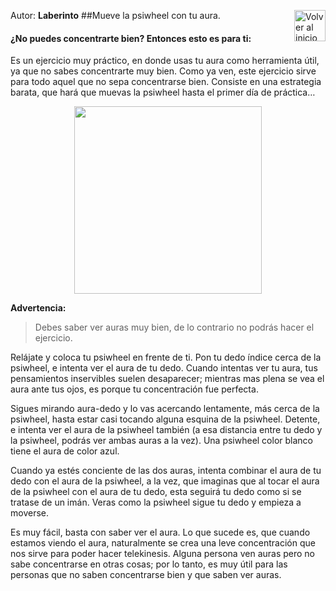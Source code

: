 Autor: **Laberinto**
<a href="https://github.com/Ocul-LB/Projecto-LB/wiki"><img align="right" alt="Volver al inicio" title="Volver al inicio " src="https://i.imgur.com/GodtzYG.png" width=50></a>
##Mueve la psiwheel con tu aura.

#### ¿No puedes concentrarte bien? Entonces esto es para ti:

Es un ejercicio muy práctico, en donde usas tu aura como herramienta útil, ya que no sabes concentrarte muy bien. Como ya ven, este ejercicio sirve para todo aquel que no sepa concentrarse bien. Consiste en una estrategia barata, que hará que muevas la psiwheel hasta el primer día de práctica…

<p align="center"><img src="http://i.imgur.com/bWcB1tU.jpg" height="300" width="300"></p>

**Advertencia:** 
> Debes saber ver auras muy bien, de lo contrario no podrás hacer el ejercicio.

Relájate y coloca tu psiwheel en frente de ti. Pon tu dedo índice cerca de la psiwheel, e intenta ver el aura de tu dedo. Cuando intentas ver tu aura, tus pensamientos inservibles suelen desaparecer; mientras mas plena se vea el aura ante tus ojos, es porque tu concentración fue perfecta.

Sigues mirando aura-dedo y lo vas acercando lentamente, más cerca de la psiwheel, hasta estar casi tocando alguna esquina de la psiwheel. Detente, e intenta ver el aura de la psiwheel también (a esa distancia entre tu dedo y la psiwheel, podrás ver ambas auras a la vez). Una psiwheel color blanco tiene el aura de color azul.

Cuando ya estés conciente de las dos auras, intenta combinar el aura de tu dedo con el aura de la psiwheel, a la vez, que imaginas que al tocar el aura de la psiwheel con el aura de tu dedo, esta seguirá tu dedo como si se tratase de un imán. Veras como la psiwheel sigue tu dedo y empieza a moverse.

Es muy fácil, basta con saber ver el aura. Lo que sucede es, que cuando estamos viendo el aura, naturalmente se crea una leve concentración que nos sirve para poder hacer telekinesis. Alguna persona ven auras pero no sabe concentrarse en otras cosas; por lo tanto, es muy útil para las personas que no saben concentrarse bien y que saben ver auras.
